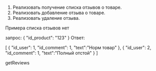 1. Реализовать получение списка отзывов о товаре.
2. Реализовать добавление отзыва о товаре.
3. Реализовать удаление отзыва.

Примера списка отзывов нет

запрос: 
{
 "id_product": "123"
}
Ответ: 

[
 {
   "id_user": 1,
   "id_comment": 1,
   "text":"Норм товар"
 },
  {
   "id_user": 2,
   "id_comment": 1,
   "text":"Полный отстой"
 }
]

getReviews

